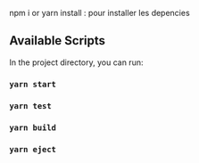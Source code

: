 npm i or yarn install : pour installer les depencies

## Available Scripts


In the project directory, you can run:

### `yarn start`

### `yarn test`


### `yarn build`

### `yarn eject`
